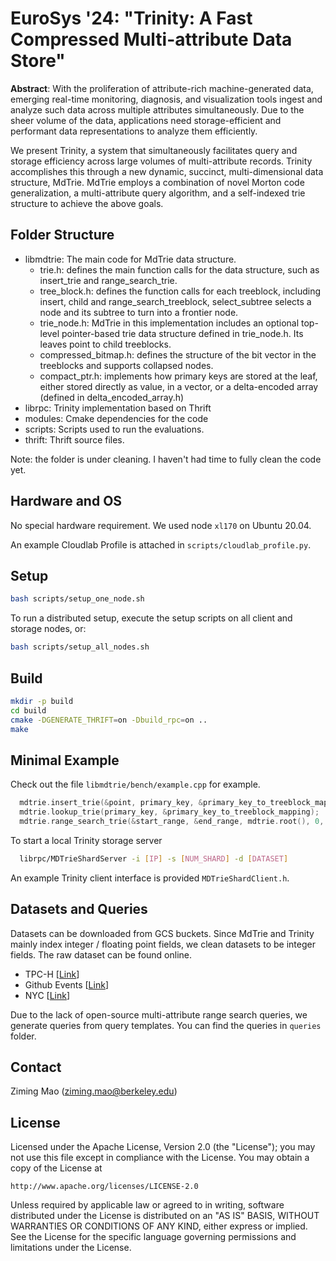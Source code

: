 # EuroSys '24: "Trinity: A Fast Compressed Multi-attribute Data Store"

**Abstract**: With the proliferation of attribute-rich machine-generated data, emerging real-time monitoring, diagnosis, and visualization tools ingest and analyze such data across multiple attributes simultaneously. Due to the sheer volume of the data, applications need storage-efficient and performant data representations to analyze them efficiently.
  
We present Trinity, a system that simultaneously facilitates query and storage efficiency across large volumes of multi-attribute records. Trinity accomplishes this through a new dynamic, succinct, multi-dimensional data structure, MdTrie. MdTrie employs a combination of novel Morton code generalization, a multi-attribute query algorithm, and a self-indexed trie structure to achieve the above goals. 

## Folder Structure

- libmdtrie: The main code for MdTrie data structure.
  - trie.h: defines the main function calls for the data structure, such as insert_trie and range_search_trie.  
  - tree_block.h: defines the function calls for each treeblock, including insert, child and range_search_treeblock, select_subtree selects a node and its subtree to turn into a frontier node.    
  - trie_node.h: MdTrie in this implementation includes an optional top-level pointer-based trie data structure defined in trie_node.h. Its leaves point to child treeblocks.  
  - compressed_bitmap.h: defines the structure of the bit vector in the treeblocks and supports collapsed nodes.  
  - compact_ptr.h: implements how primary keys are stored at the leaf, either stored directly as value, in a vector, or a delta-encoded array (defined in delta_encoded_array.h)  
- librpc: Trinity implementation based on Thrift
- modules: Cmake dependencies for the code
- scripts: Scripts used to run the evaluations. 
- thrift: Thrift source files. 

Note: the folder is under cleaning. I haven't had time to fully clean the code yet. 

## Hardware and OS

No special hardware requirement. We used node `xl170` on Ubuntu 20.04. 

An example Cloudlab Profile is attached in `scripts/cloudlab_profile.py`. 

## Setup

```bash
bash scripts/setup_one_node.sh
```

To run a distributed setup, execute the setup scripts on all client and storage nodes, or: 

```bash
bash scripts/setup_all_nodes.sh
```

## Build

```bash
mkdir -p build
cd build
cmake -DGENERATE_THRIFT=on -Dbuild_rpc=on ..
make
```

## Minimal Example

Check out the file `libmdtrie/bench/example.cpp` for example.
```c
  mdtrie.insert_trie(&point, primary_key, &primary_key_to_treeblock_mapping);
  mdtrie.lookup_trie(primary_key, &primary_key_to_treeblock_mapping);
  mdtrie.range_search_trie(&start_range, &end_range, mdtrie.root(), 0, found_points);
```
To start a local Trinity storage server

```bash
  librpc/MDTrieShardServer -i [IP] -s [NUM_SHARD] -d [DATASET]
```

An example Trinity client interface is provided `MDTrieShardClient.h`.

## Datasets and Queries

Datasets can be downloaded from GCS buckets. Since MdTrie and Trinity mainly index integer / floating point fields, we clean datasets to be integer fields. The raw dataset can be found online. 
- TPC-H [[Link](https://storage.cloud.google.com/trinity_datsets/tpch_dataset.csv)]
- Github Events [[Link](https://storage.googleapis.com/trinity_datsets/github_dataset.csv)]
- NYC [[Link](https://storage.googleapis.com/trinity_datsets/nyc_dataset.csv)]

Due to the lack of open-source multi-attribute range search queries, we generate queries from query templates. You can find the queries in `queries` folder. 

## Contact

Ziming Mao (ziming.mao@berkeley.edu)

## License

Licensed under the Apache License, Version 2.0 (the "License");
you may not use this file except in compliance with the License.
You may obtain a copy of the License at

    http://www.apache.org/licenses/LICENSE-2.0

Unless required by applicable law or agreed to in writing, software
distributed under the License is distributed on an "AS IS" BASIS,
WITHOUT WARRANTIES OR CONDITIONS OF ANY KIND, either express or implied.
See the License for the specific language governing permissions and
limitations under the License.
